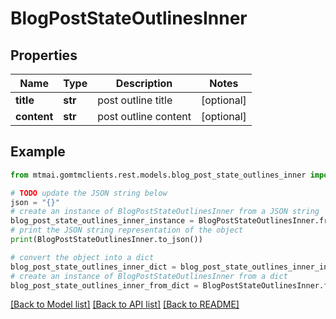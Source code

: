 # BlogPostStateOutlinesInner


## Properties

Name | Type | Description | Notes
------------ | ------------- | ------------- | -------------
**title** | **str** | post outline title | [optional] 
**content** | **str** | post outline content | [optional] 

## Example

```python
from mtmai.gomtmclients.rest.models.blog_post_state_outlines_inner import BlogPostStateOutlinesInner

# TODO update the JSON string below
json = "{}"
# create an instance of BlogPostStateOutlinesInner from a JSON string
blog_post_state_outlines_inner_instance = BlogPostStateOutlinesInner.from_json(json)
# print the JSON string representation of the object
print(BlogPostStateOutlinesInner.to_json())

# convert the object into a dict
blog_post_state_outlines_inner_dict = blog_post_state_outlines_inner_instance.to_dict()
# create an instance of BlogPostStateOutlinesInner from a dict
blog_post_state_outlines_inner_from_dict = BlogPostStateOutlinesInner.from_dict(blog_post_state_outlines_inner_dict)
```
[[Back to Model list]](../README.md#documentation-for-models) [[Back to API list]](../README.md#documentation-for-api-endpoints) [[Back to README]](../README.md)


